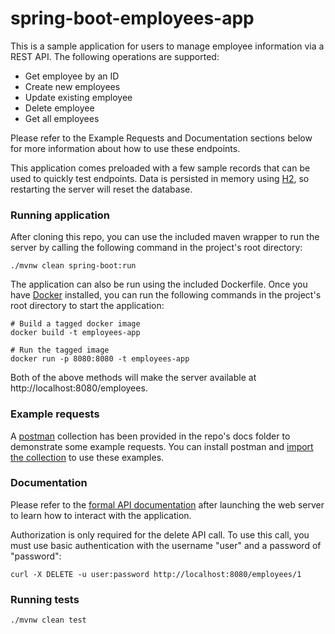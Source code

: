 # spring-boot-employees-app

This is a sample application for users to manage employee information via a REST API. The following operations are supported:

* Get employee by an ID
* Create new employees
* Update existing employee
* Delete employee
* Get all employees

Please refer to the Example Requests and Documentation sections below for more information about how to
use these endpoints.

This application comes preloaded with a few sample records that can be used to quickly test endpoints.
Data is persisted in memory using [H2](http://h2database.com/html/main.html), so restarting the server will reset the database.

### Running application
After cloning this repo, you can use the included maven wrapper to run the server by calling the following command in the project's root directory:
```
./mvnw clean spring-boot:run
```

The application can also be run using the included Dockerfile. Once you have [Docker](https://www.docker.com/) installed,
you can run the following commands in the project's root directory to start the application:
```
# Build a tagged docker image
docker build -t employees-app

# Run the tagged image
docker run -p 8080:8080 -t employees-app
```

Both of the above methods will make the server available at http://localhost:8080/employees.

### Example requests
A [postman](https://www.getpostman.com/) collection has been provided in the repo's docs folder to demonstrate some example requests.
You can install postman and [import the collection](https://www.getpostman.com/docs/v6/postman/collections/data_formats#exporting-and-importing-postman-data)
 to use these examples.

### Documentation
Please refer to the [formal API documentation](http://localhost:8080/swagger-ui.html) after launching the web server to
learn how to interact with the application.

Authorization is only required for the delete API call. To use this call, you must use basic authentication with the
username "user" and a password of "password":

```
curl -X DELETE -u user:password http://localhost:8080/employees/1
```

### Running tests
```
./mvnw clean test
```
